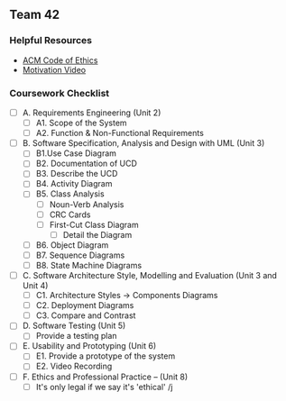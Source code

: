 ## Team 42
### Helpful Resources
- [ACM Code of Ethics](https://www.acm.org/code-of-ethics)
- [Motivation Video](https://www.youtube.com/watch?v=dQw4w9WgXcQ)

### Coursework Checklist
- [ ] A. Requirements Engineering (Unit 2)
  - [ ] A1. Scope of the System
  - [ ] A2. Function & Non-Functional Requirements
  
- [ ] B. Software Specification, Analysis and Design with UML (Unit 3)
  - [ ] B1.Use Case Diagram
  - [ ] B2. Documentation of UCD
  - [ ] B3. Describe the UCD
  - [ ] B4. Activity Diagram
  - [ ] B5. Class Analysis
    - [ ] Noun-Verb Analysis
    - [ ] CRC Cards
    - [ ] First-Cut Class Diagram
      - [ ] Detail the Diagram
  - [ ] B6. Object Diagram
  - [ ] B7. Sequence Diagrams
  - [ ] B8. State Machine Diagrams
      
- [ ] C. Software Architecture Style, Modelling and Evaluation (Unit 3 and Unit 4)
  - [ ] C1. Architecture Styles -> Components Diagrams
  - [ ] C2. Deployment Diagrams
  - [ ] C3. Compare and Contrast
  
- [ ] D. Software Testing (Unit 5)
  - [ ] Provide a testing plan

- [ ] E. Usability and Prototyping (Unit 6)
  - [ ] E1. Provide a prototype of the system
  - [ ] E2. Video Recording

- [ ] F. Ethics and Professional Practice – (Unit 8)
  - [ ] It's only legal if we say it's 'ethical' /j
